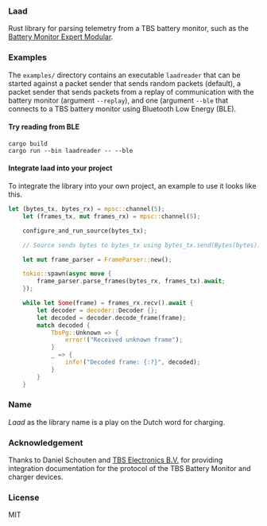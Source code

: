 ### Laad

Rust library for parsing telemetry from a TBS battery monitor, such as the [Battery Monitor Expert Modular](https://tbs-electronics.com/product/expert-modular-battery-monitor-12v-24v-48v/).

### Examples

The `examples/` directory contains an executable `laadreader` that can be started against a packet sender that sends random packets (default), a packet sender that sends packets from a replay of communication with the battery monitor (argument `--replay`), and one (argument `--ble` that connects to a TBS battery monitor using Bluetooth Low Energy (BLE).

#### Try reading from BLE

```
cargo build
cargo run --bin laadreader -- --ble
```

#### Integrate laad into your project

To integrate the library into your own project, an example to use it looks like this.

```Rust
let (bytes_tx, bytes_rx) = mpsc::channel(5);
    let (frames_tx, mut frames_rx) = mpsc::channel(5);

    configure_and_run_source(bytes_tx);

    // Source sends bytes to bytes_tx using bytes_tx.send(Bytes(bytes)).await.

    let mut frame_parser = FrameParser::new();

    tokio::spawn(async move {
        frame_parser.parse_frames(bytes_rx, frames_tx).await;
    });

    while let Some(frame) = frames_rx.recv().await {
        let decoder = decoder::Decoder {};
        let decoded = decoder.decode_frame(frame);
        match decoded {
            TbsPg::Unknown => {
                error!("Received unknown frame");
            }
            _ => {
                info!("Decoded frame: {:?}", decoded);
            }
        }
    }
```

### Name

*Laad* as the library name is a play on the Dutch word for charging.

### Acknowledgement

Thanks to Daniel Schouten and [TBS Electronics B.V.](https://tbs-electronics.com/) for providing integration documentation for the protocol of the TBS Battery Monitor and charger devices.

### License

MIT
